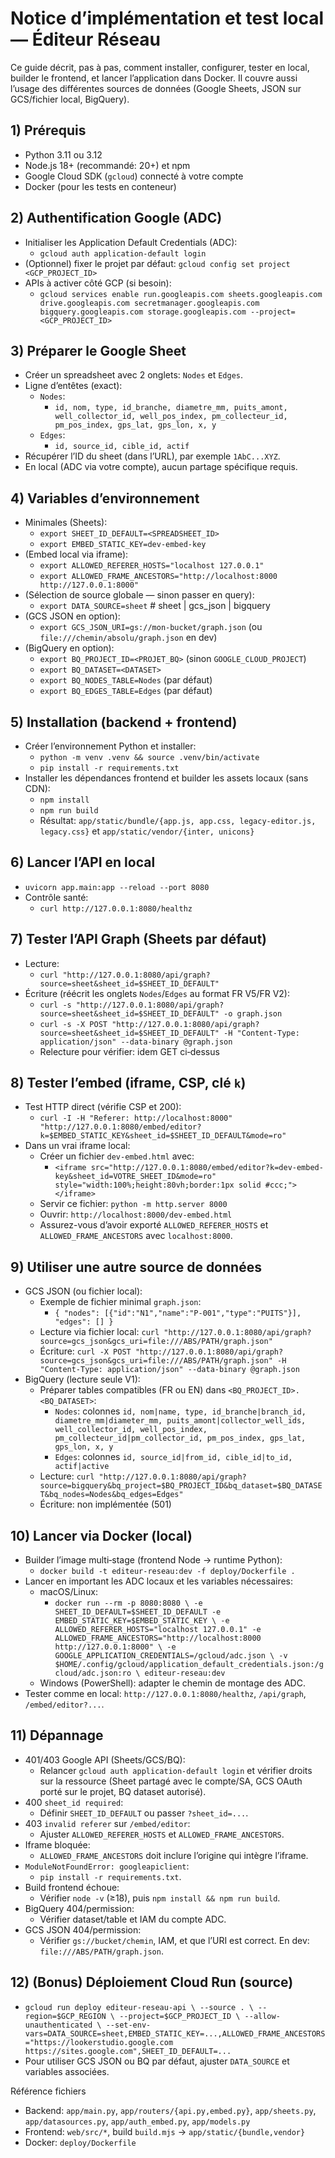 # Notice d’implémentation et test local — Éditeur Réseau

Ce guide décrit, pas à pas, comment installer, configurer, tester en local, builder le frontend, et lancer l’application dans Docker. Il couvre aussi l’usage des différentes sources de données (Google Sheets, JSON sur GCS/fichier local, BigQuery).

## 1) Prérequis
- Python 3.11 ou 3.12
- Node.js 18+ (recommandé: 20+) et npm
- Google Cloud SDK (`gcloud`) connecté à votre compte
- Docker (pour les tests en conteneur)

## 2) Authentification Google (ADC)
- Initialiser les Application Default Credentials (ADC):
  - `gcloud auth application-default login`
- (Optionnel) fixer le projet par défaut: `gcloud config set project <GCP_PROJECT_ID>`
- APIs à activer côté GCP (si besoin):
  - `gcloud services enable run.googleapis.com sheets.googleapis.com drive.googleapis.com secretmanager.googleapis.com bigquery.googleapis.com storage.googleapis.com --project=<GCP_PROJECT_ID>`

## 3) Préparer le Google Sheet
- Créer un spreadsheet avec 2 onglets: `Nodes` et `Edges`.
- Ligne d’entêtes (exact):
  - `Nodes`:
    - `id, nom, type, id_branche, diametre_mm, puits_amont, well_collector_id, well_pos_index, pm_collecteur_id, pm_pos_index, gps_lat, gps_lon, x, y`
  - `Edges`:
    - `id, source_id, cible_id, actif`
- Récupérer l’ID du sheet (dans l’URL), par exemple `1AbC...XYZ`.
- En local (ADC via votre compte), aucun partage spécifique requis.

## 4) Variables d’environnement
- Minimales (Sheets):
  - `export SHEET_ID_DEFAULT=<SPREADSHEET_ID>`
  - `export EMBED_STATIC_KEY=dev-embed-key`
- (Embed local via iframe):
  - `export ALLOWED_REFERER_HOSTS="localhost 127.0.0.1"`
  - `export ALLOWED_FRAME_ANCESTORS="http://localhost:8000 http://127.0.0.1:8000"`
- (Sélection de source globale — sinon passer en query):
  - `export DATA_SOURCE=sheet`  # sheet | gcs_json | bigquery
- (GCS JSON en option):
  - `export GCS_JSON_URI=gs://mon-bucket/graph.json`  (ou `file:///chemin/absolu/graph.json` en dev)
- (BigQuery en option):
  - `export BQ_PROJECT_ID=<PROJET_BQ>` (sinon `GOOGLE_CLOUD_PROJECT`)
  - `export BQ_DATASET=<DATASET>`
  - `export BQ_NODES_TABLE=Nodes` (par défaut)
  - `export BQ_EDGES_TABLE=Edges` (par défaut)

## 5) Installation (backend + frontend)
- Créer l’environnement Python et installer:
  - `python -m venv .venv && source .venv/bin/activate`
  - `pip install -r requirements.txt`
- Installer les dépendances frontend et builder les assets locaux (sans CDN):
  - `npm install`
  - `npm run build`
  - Résultat: `app/static/bundle/{app.js, app.css, legacy-editor.js, legacy.css}` et `app/static/vendor/{inter, unicons}`

## 6) Lancer l’API en local
- `uvicorn app.main:app --reload --port 8080`
- Contrôle santé:
  - `curl http://127.0.0.1:8080/healthz`

## 7) Tester l’API Graph (Sheets par défaut)
- Lecture:
  - `curl "http://127.0.0.1:8080/api/graph?source=sheet&sheet_id=$SHEET_ID_DEFAULT"`
- Écriture (réécrit les onglets `Nodes`/`Edges` au format FR V5/FR V2):
  - `curl -s "http://127.0.0.1:8080/api/graph?source=sheet&sheet_id=$SHEET_ID_DEFAULT" -o graph.json`
  - `curl -s -X POST "http://127.0.0.1:8080/api/graph?source=sheet&sheet_id=$SHEET_ID_DEFAULT" -H "Content-Type: application/json" --data-binary @graph.json`
  - Relecture pour vérifier: idem GET ci‑dessus

## 8) Tester l’embed (iframe, CSP, clé `k`)
- Test HTTP direct (vérifie CSP et 200):
  - `curl -I -H "Referer: http://localhost:8000" "http://127.0.0.1:8080/embed/editor?k=$EMBED_STATIC_KEY&sheet_id=$SHEET_ID_DEFAULT&mode=ro"`
- Dans un vrai iframe local:
  - Créer un fichier `dev-embed.html` avec:
    - `<iframe src="http://127.0.0.1:8080/embed/editor?k=dev-embed-key&sheet_id=VOTRE_SHEET_ID&mode=ro" style="width:100%;height:80vh;border:1px solid #ccc;"></iframe>`
  - Servir ce fichier: `python -m http.server 8000`
  - Ouvrir: `http://localhost:8000/dev-embed.html`
  - Assurez-vous d’avoir exporté `ALLOWED_REFERER_HOSTS` et `ALLOWED_FRAME_ANCESTORS` avec `localhost:8000`.

## 9) Utiliser une autre source de données
- GCS JSON (ou fichier local):
  - Exemple de fichier minimal `graph.json`:
    - `{ "nodes": [{"id":"N1","name":"P-001","type":"PUITS"}], "edges": [] }`
  - Lecture via fichier local: `curl "http://127.0.0.1:8080/api/graph?source=gcs_json&gcs_uri=file:///ABS/PATH/graph.json"`
  - Écriture: `curl -X POST "http://127.0.0.1:8080/api/graph?source=gcs_json&gcs_uri=file:///ABS/PATH/graph.json" -H "Content-Type: application/json" --data-binary @graph.json`
- BigQuery (lecture seule V1):
  - Préparer tables compatibles (FR ou EN) dans `<BQ_PROJECT_ID>.<BQ_DATASET>`:
    - `Nodes`: colonnes `id, nom|name, type, id_branche|branch_id, diametre_mm|diameter_mm, puits_amont|collector_well_ids, well_collector_id, well_pos_index, pm_collecteur_id|pm_collector_id, pm_pos_index, gps_lat, gps_lon, x, y`
    - `Edges`: colonnes `id, source_id|from_id, cible_id|to_id, actif|active`
  - Lecture: `curl "http://127.0.0.1:8080/api/graph?source=bigquery&bq_project=$BQ_PROJECT_ID&bq_dataset=$BQ_DATASET&bq_nodes=Nodes&bq_edges=Edges"`
  - Écriture: non implémentée (501)

## 10) Lancer via Docker (local)
- Builder l’image multi‑stage (frontend Node → runtime Python):
  - `docker build -t editeur-reseau:dev -f deploy/Dockerfile .`
- Lancer en important les ADC locaux et les variables nécessaires:
  - macOS/Linux:
    - `docker run --rm -p 8080:8080 \
       -e SHEET_ID_DEFAULT=$SHEET_ID_DEFAULT -e EMBED_STATIC_KEY=$EMBED_STATIC_KEY \
       -e ALLOWED_REFERER_HOSTS="localhost 127.0.0.1" -e ALLOWED_FRAME_ANCESTORS="http://localhost:8000 http://127.0.0.1:8000" \
       -e GOOGLE_APPLICATION_CREDENTIALS=/gcloud/adc.json \
       -v $HOME/.config/gcloud/application_default_credentials.json:/gcloud/adc.json:ro \
       editeur-reseau:dev`
  - Windows (PowerShell): adapter le chemin de montage des ADC.
- Tester comme en local: `http://127.0.0.1:8080/healthz`, `/api/graph`, `/embed/editor?...`.

## 11) Dépannage
- 401/403 Google API (Sheets/GCS/BQ):
  - Relancer `gcloud auth application-default login` et vérifier droits sur la ressource (Sheet partagé avec le compte/SA, GCS OAuth porté sur le projet, BQ dataset autorisé).
- 400 `sheet_id required`:
  - Définir `SHEET_ID_DEFAULT` ou passer `?sheet_id=...`.
- 403 `invalid referer` sur `/embed/editor`:
  - Ajuster `ALLOWED_REFERER_HOSTS` et `ALLOWED_FRAME_ANCESTORS`.
- Iframe bloquée:
  - `ALLOWED_FRAME_ANCESTORS` doit inclure l’origine qui intègre l’iframe.
- `ModuleNotFoundError: googleapiclient`:
  - `pip install -r requirements.txt`.
- Build frontend échoue:
  - Vérifier `node -v` (≥18), puis `npm install && npm run build`.
- BigQuery 404/permission:
  - Vérifier dataset/table et IAM du compte ADC.
- GCS JSON 404/permission:
  - Vérifier `gs://bucket/chemin`, IAM, et que l’URI est correct. En dev: `file:///ABS/PATH/graph.json`.

## 12) (Bonus) Déploiement Cloud Run (source)
- `gcloud run deploy editeur-reseau-api \
    --source . \
    --region=$GCP_REGION \
    --project=$GCP_PROJECT_ID \
    --allow-unauthenticated \
    --set-env-vars=DATA_SOURCE=sheet,EMBED_STATIC_KEY=...,ALLOWED_FRAME_ANCESTORS="https://lookerstudio.google.com https://sites.google.com",SHEET_ID_DEFAULT=...`
- Pour utiliser GCS JSON ou BQ par défaut, ajuster `DATA_SOURCE` et variables associées.

Référence fichiers
- Backend: `app/main.py`, `app/routers/{api.py,embed.py}`, `app/sheets.py`, `app/datasources.py`, `app/auth_embed.py`, `app/models.py`
- Frontend: `web/src/*`, build `build.mjs` → `app/static/{bundle,vendor}`
- Docker: `deploy/Dockerfile`
